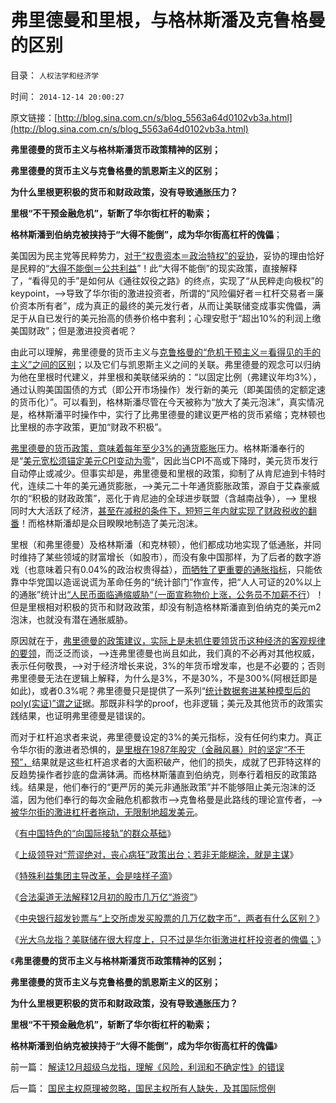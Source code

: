 # 弗里德曼和里根，与格林斯潘及克鲁格曼的区别

目录： `人权法学和经济学` 

时间： `2014-12-14 20:00:27` 

原文链接：[http://blog.sina.com.cn/s/blog_5563a64d0102vb3a.html](http://blog.sina.com.cn/s/blog_5563a64d0102vb3a.html)

**弗里德曼的货币主义与格林斯潘货币政策精神的区别；**

**弗里德曼的货币主义与克鲁格曼的凯恩斯主义的区别；**

**为什么里根更积极的货币和财政政策，没有导致通胀压力？**

**里根“不干预金融危机”，斩断了华尔街杠杆的勒索；**

**格林斯潘到伯纳克被挟持于“大得不能倒”，成为华尔街高杠杆的傀儡**；

美国因为民主党等民粹势力，[对于“权贵资本＝政治特权”的妥协](../../../2012/9/20/伯纳克QE3宣言是广场协议的步步进逼.md)，妥协的理由恰好是民粹的“[大得不能倒＝公共利益](../../../2014/2/17/肖钢同志觉得光大乌龙指已经算交待鸟？.md)”！此“大得不能倒”的现实政策，直接解释了，“看得见的手”是如何从《通往奴役之路》的终点，实现了“从民粹走向极权”的keypoint，——>导致了华尔街的激进投资者，所谓的“风险偏好者＝杠杆交易者＝廉价资本所有者”，成为真正的最终的美元发行者，从而让美联储变成事实傀儡，满足于从自已发行的美元抬高的债券价格中套利；心理安慰于“超出10%的利润上缴美国财政”；但是激进投资者呢？

由此可以理解，弗里德曼的货币主义与[克鲁格曼的“危机干预主义＝看得见的手的主义”之间的区别](../../../2010/7/14/美国赤字和医保的共和民主两党，和克鲁格曼.md)；以及它们与凯恩斯主义之间的关联。弗里德曼的观念可以归纳为他在里根时代建义，并里根和美联储采纳的：“以固定比例（弗建议年均3%），通过认购美国国债的方式（即公开市场操作）发行新的美元（即美国债的定额定速的货币化）”。可以看到，格林斯潘尽管在今天被称为“放大了美元泡沫”，真实情况是，格林斯潘平时操作中，实行了比弗里德曼的建议更严格的货币紧缩；克林顿也比里根的赤字政策，更加“财政不积极”。

[弗里德曼的货币政策，意味着每年至少3%的通货膨胀](../../../2012/9/19/量化宽松就是弗里德曼的凯恩斯主义；.md)压力。格林斯潘奉行的是“[美元宽松须锚定美元CPI变动为零](../../../2014/2/9/美联储平准CPI时必赚，中日等淡马锡们一定输？.md)”，因此当CPI不高或下降时，美元货币发行自动停止或减少。但事实却是，弗里德曼和里根的政策，抑制了从肯尼迪到卡特时代，连续二十年的美元通货膨胀，——>美元二十年通货膨胀政策，源自于艾森豪威尔的“积极的财政政策”，恶化于肯尼迪的全球进步联盟（含越南战争），——>
里根同时大大活跃了经济，[甚至在减税的条件下，短短三年内就实现了财政税收的翻番](../../../2011/8/12/里根减税灭苏联.md)！而格林斯潘却是众目睽睽地制造了美元泡沫。

里根（和弗里德曼）及格林斯潘（和克林顿），他们都成功地实现了低通胀，并同时维持了某些领域的财富增长（如股市），而没有象中国那样，为了后者的数字游戏（也意味着只有0.04%的政治权贵得益），[而牺牲了更重要的通胀指标](../../../2014/12/10/特殊利益集团主导改革，会是啥样子滴？.md)，只能依靠中华党国以造谣说谎为革命任务的“统计部门”作宣传，把“人人可证的20%以上的通胀”统计出[“人民币面临通缩威胁“（一面宣称物价上涨，公务员不加薪不行](../../../2014/1/24/不要道德谴责于荒谬，让对方的荒谬助你论证.md)）！但是里根相对积极的货币和财政政策，却没有制造格林斯潘直到伯纳克的美元m2泡沫，也就没有潜在通胀威胁。

原因就在于，[弗里德曼的政策建议，实际上是未抓住要领货币这种经济的客观规律的要领](../../../2013/4/1/高连奎“弗里德曼”的稻草人.md)，而泛泛而谈，——>连弗里德曼也尚且如此，我们真的不必再对其他权威，表示任何敬畏，——>对于经济增长来说，3%的年货币增发率，也是不必要的；否则弗里德曼无法在逻辑上解释，为什么是3%，不是30%，不是300%(阿根廷即是如此)，或者0.3%呢？弗里德曼只是提供了一系列“[统计数据套进某种模型后的poly(实证)”谓之证](../../../2013/4/18/为什么芝加哥学派弗里德曼的“实证经济学”是伪科学？.md)据。那既非科学的proof，也非逻辑；美元及其他货币的政策实践结果，也证明弗里德曼是错误的。

而对于杠杆追求者来说，弗里德曼设定的3%的美元指标，没有任何约束力。真正令华尔街的激进者恐惧的，[是里根在1987年股灾（金融风暴）时的坚定“不干预”，](../../../2011/10/25/管理层不救市是市场经济的进步.md)结果就是这些杠杆追求者的大面积破产，他们的损失，成就了巴菲特这样的反趋势操作者抄底的盘满钵满。而格林斯藩直到伯纳克，则奉行着相反的政策路线。结果是，他们奉行的“更严厉的美元非通胀政策”并不能够阻止美元泡沫的泛滥，因为他们奉行的每次金融危机都救市——>克鲁格曼是此路线的理论宣传者，——>[被华尔街的激进杠杆者拖动，无限制地超发美元](../../../2014/12/13/美联储也是华尔街“光大乌龙指”的傀儡.md)。

《[有中国特色的“向国际接轨”的群众基础](../../../2014/12/8/有中国特色的“向国际接轨”的群众基础.md)》

《[上级领导对“荒谬绝对，丧心病狂”政策出台；若非无能糊涂，就是主谋](../../../2014/12/9/中国政策面最大特色是不透明；.md)》

《[特殊利益集团主导改革，会是啥样子滴](../../../2014/12/10/特殊利益集团主导改革，会是啥样子滴？.md)》

《[合法渠道无法解释12月初的股市几万亿“游资”](../../../2014/12/11/12月初的几万亿“股市游资”无法解释其合法性；.md)》

《[中央银行超发钞票与“上交所虚发买股票的几万亿数字币”，两者有什么区别？](../../../2014/12/12/“几万亿国家级游资”是央行违法，还是上交所违法？.md)》

《[光大乌龙指？美联储在很大程度上，只不过是华尔街激进杠杆投资者的傀儡；](../../../2014/12/13/美联储也是华尔街“光大乌龙指”的傀儡.md)》

《**弗里德曼的货币主义与格林斯潘货币政策精神的区别；**

**弗里德曼的货币主义与克鲁格曼的凯恩斯主义的区别；**

**为什么里根更积极的货币和财政政策，没有导致通胀压力？**

**里根“不干预金融危机”，斩断了华尔街杠杆的勒索；**

**格林斯潘到伯纳克被挟持于“大得不能倒”，成为华尔街高杠杆的傀儡**》

前一篇： [解读12月超级乌龙指，理解《风险，利润和不确定性》的错误](../../../2014/12/18/解读12月超级乌龙指，理解《风险，利润和不确定性》的错误.md)

后一篇： [国民主权原理被忽略，国民主权所有人缺失，及其国际惯例](../../../2014/12/7/国民主权原理被忽略，国民主权所有人缺失，及其国际惯例.md)

